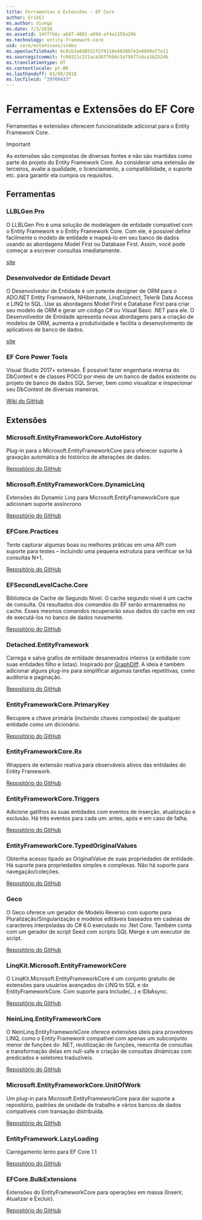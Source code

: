 ```yaml
---
title: Ferramentas e Extensões – EF Core
author: ErikEJ
ms.author: divega
ms.date: 7/3/2018
ms.assetid: 14fffb6c-a687-4881-a094-af4a1359a296
ms.technology: entity-framework-core
uid: core/extensions/index
ms.openlocfilehash: 6c8cb3e0d8552f274118e4020b7e2e8009af7e11
ms.sourcegitcommit: fc68321c211aca38f7b9dc3a75677c6ca1b2524b
ms.translationtype: HT
ms.contentlocale: pt-BR
ms.lasthandoff: 03/08/2018
ms.locfileid: "29769433"
---
```

# <a name="ef-core-tools--extensions"></a>Ferramentas e Extensões do EF Core

Ferramentas e extensões oferecem funcionalidade adicional para o Entity Framework Core.

> [!IMPORTANT]  
> As extensões são compostas de diversas fontes e não são mantidas como parte do projeto do Entity Framework Core. Ao considerar uma extensão de terceiros, avalie a qualidade, o licenciamento, a compatibilidade, o suporte etc. para garantir ela cumpra os requisitos.

## <a name="tools"></a>Ferramentas

### <a name="llblgen-pro"></a>LLBLGen Pro

O LLBLGen Pro é uma solução de modelagem de entidade compatível com o Entity Framework e o Entity Framework Core. Com ele, é possível definir facilmente o modelo de entidade e mapeá-lo em seu banco de dados usando as abordagens Model First ou Database First. Assim, você pode começar a escrever consultas imediatamente.

[site](https://www.llblgen.com/)

### <a name="devart-entity-developer"></a>Desenvolvedor de Entidade Devart

O Desenvolvedor de Entidade é um potente designer de ORM para o ADO.NET Entity Framework, NHibernate, LinqConnect, Telerik Data Access e LINQ to SQL. Use as abordagens Model First e Database First para criar seu modelo de ORM e gerar um código C# ou Visual Basic .NET para ele. O Desenvolvedor de Entidade apresenta novas abordagens para a criação de modelos de ORM, aumenta a produtividade e facilita o desenvolvimento de aplicativos de banco de dados.

[site](https://www.devart.com/entitydeveloper/)

### <a name="ef-core-power-tools"></a>EF Core Power Tools

Visual Studio 2017+ extensão. É possível fazer engenharia reversa do DbContext e de classes POCO por meio de um banco de dados existente ou projeto de banco de dados SQL Server, bem como visualizar e inspecionar seu DbContext de diversas maneiras.

[Wiki do GitHub](https://github.com/ErikEJ/SqlCeToolbox/wiki/EF-Core-Power-Tools)

## <a name="extensions"></a>Extensões

### <a name="microsoftentityframeworkcoreautohistory"></a>Microsoft.EntityFrameworkCore.AutoHistory

Plug-in para o Microsoft.EntityFrameworkCore para oferecer suporte à gravação automática do histórico de alterações de dados.

[Repositório do GitHub](https://github.com/Arch/AutoHistory/)

### <a name="microsoftentityframeworkcoredynamiclinq"></a>Microsoft.EntityFrameworkCore.DynamicLinq

Extensões do Dynamic Linq para Microsoft.EntityFrameworkCore que adicionam suporte assíncrono

 [Repositório do GitHub](https://github.com/StefH/System.Linq.Dynamic.Core/)

### <a name="efcorepractices"></a>EFCore.Practices

Tente capturar algumas boas ou melhores práticas em uma API com suporte para testes – incluindo uma pequena estrutura para verificar se há consultas N+1.

[Repositório do GitHub](https://github.com/riezebosch/efcore-practices/tree/master/src/EFCore.Practices/)

### <a name="efsecondlevelcachecore"></a>EFSecondLevelCache.Core

Biblioteca de Cache de Segundo Nível. O cache segundo nível é um cache de consulta. Os resultados dos comandos do EF serão armazenados no cache. Esses mesmos comandos recuperarão seus dados do cache em vez de executá-los no banco de dados novamente.

[Repositório do GitHub](https://github.com/VahidN/EFSecondLevelCache.Core/)

### <a name="detachedentityframework"></a>Detached.EntityFramework

Carrega e salva grafos de entidade desanexados inteiros (a entidade com suas entidades filho e listas). Inspirado por [GraphDiff](https://github.com/refactorthis/GraphDiff/). A ideia é também adicionar alguns plug-ins para simplificar algumas tarefas repetitivas, como auditoria e paginação.

[Repositório do GitHub](https://github.com/leonardoporro/Detached/)

### <a name="entityframeworkcoreprimarykey"></a>EntityFrameworkCore.PrimaryKey

Recupere a chave primária (incluindo chaves compostas) de qualquer entidade como um dicionário.

[Repositório do GitHub](https://github.com/NickStrupat/EntityFramework.PrimaryKey/)

### <a name="entityframeworkcorerx"></a>EntityFrameworkCore.Rx

Wrappers de extensão reativa para observáveis ativos das entidades do Entity Framework.

[Repositório do GitHub](https://github.com/NickStrupat/EntityFramework.Rx/)

### <a name="entityframeworkcoretriggers"></a>EntityFrameworkCore.Triggers

Adicione gatilhos às suas entidades com eventos de inserção, atualização e exclusão. Há três eventos para cada um: antes, após e em caso de falha.

[Repositório do GitHub](https://github.com/NickStrupat/EntityFramework.Triggers/)

### <a name="entityframeworkcoretypedoriginalvalues"></a>EntityFrameworkCore.TypedOriginalValues

Obtenha acesso tipado ao OriginalValue de suas propriedades de entidade. Há suporte para propriedades simples e complexas. Não há suporte para navegação/coleções.

[Repositório do GitHub](https://github.com/NickStrupat/EntityFramework.TypedOriginalValues/)

### <a name="geco"></a>Geco

O Geco oferece um gerador de Modelo Reverso com suporte para Pluralização/Singularização e modelos editáveis baseados em cadeias de caracteres interpoladas do C# 6.0 executado no .Net Core. Também conta com um gerador de script Seed com scripts SQL Merge e um executor de script.

[Repositório do GitHub](https://github.com/iQuarc/Geco)

### <a name="linqkitmicrosoftentityframeworkcore"></a>LinqKit.Microsoft.EntityFrameworkCore

O LinqKit.Microsoft.EntityFrameworkCore é um conjunto gratuito de extensões para usuários avançados do LINQ to SQL e do EntityFrameworkCore. Com suporte para Include(...) e IDbAsync.

[Repositório do GitHub](https://github.com/scottksmith95/LINQKit/)

### <a name="neinlinqentityframeworkcore"></a>NeinLinq.EntityFrameworkCore

O NeinLinq.EntityFrameworkCore oferece extensões úteis para provedores LINQ, como o Entity Framework compatível com apenas um subconjunto menor de funções do .NET, reutilização de funções, reescrita de consultas e transformação delas em null-safe e criação de consultas dinâmicas com predicados e seletores traduzíveis.

[Repositório do GitHub](https://github.com/axelheer/nein-linq/)

### <a name="microsoftentityframeworkcoreunitofwork"></a>Microsoft.EntityFrameworkCore.UnitOfWork

Um plug-in para Microsoft.EntityFrameworkCore para dar suporte a repositório, padrões de unidade de trabalho e vários bancos de dados compatíveis com transação distribuída.

[Repositório do GitHub](https://github.com/Arch/UnitOfWork/)

### <a name="entityframeworklazyloading"></a>EntityFramework.LazyLoading

Carregamento lento para EF Core 1.1

[Repositório do GitHub](https://github.com/darxis/EntityFramework.LazyLoading)

### <a name="efcorebulkextensions"></a>EFCore.BulkExtensions

Extensões do EntityFrameworkCore para operações em massa (Inserir, Atualizar e Excluir).

[Repositório do GitHub](https://github.com/borisdj/EFCore.BulkExtensions)
